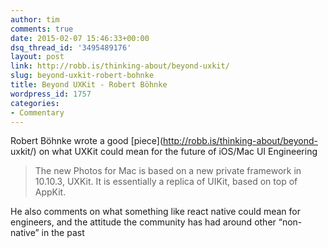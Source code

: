 ```yaml
---
author: tim
comments: true
date: 2015-02-07 15:46:33+00:00
dsq_thread_id: '3495489176'
layout: post
link: http://robb.is/thinking-about/beyond-uxkit/
slug: beyond-uxkit-robert-bohnke
title: Beyond UXKit - Robert Böhnke
wordpress_id: 1757
categories:
- Commentary
---
```


Robert Böhnke wrote a good [piece](http://robb.is/thinking-about/beyond-
uxkit/) on what UXKit could mean for the future of iOS/Mac UI Engineering

> The new Photos for Mac is based on a new private framework in 10.10.3,
UXKit. It is essentially a replica of UIKit, based on top of AppKit.

He also comments on what something like react native could mean for engineers,
and the attitude the community has had around other “non-native” in the past